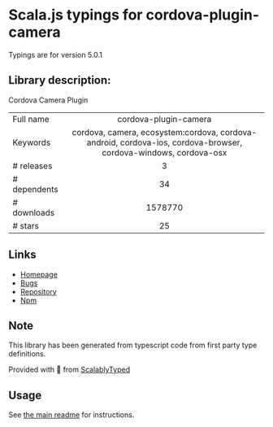 
# Scala.js typings for cordova-plugin-camera

Typings are for version 5.0.1

## Library description:
Cordova Camera Plugin

|                    |                 |
| ------------------ | :-------------: |
| Full name          | cordova-plugin-camera |
| Keywords           | cordova, camera, ecosystem:cordova, cordova-android, cordova-ios, cordova-browser, cordova-windows, cordova-osx |
| # releases         | 3 |
| # dependents       | 34 |
| # downloads        | 1578770 |
| # stars            | 25 |

## Links
- [Homepage](https://github.com/apache/cordova-plugin-camera#readme)
- [Bugs](https://github.com/apache/cordova-plugin-camera/issues)
- [Repository](https://github.com/apache/cordova-plugin-camera)
- [Npm](https://www.npmjs.com/package/cordova-plugin-camera)
    


## Note
This library has been generated from typescript code from first party type definitions.

Provided with :purple_heart: from [ScalablyTyped](https://github.com/oyvindberg/ScalablyTyped)

## Usage
See [the main readme](../../readme.md) for instructions.


